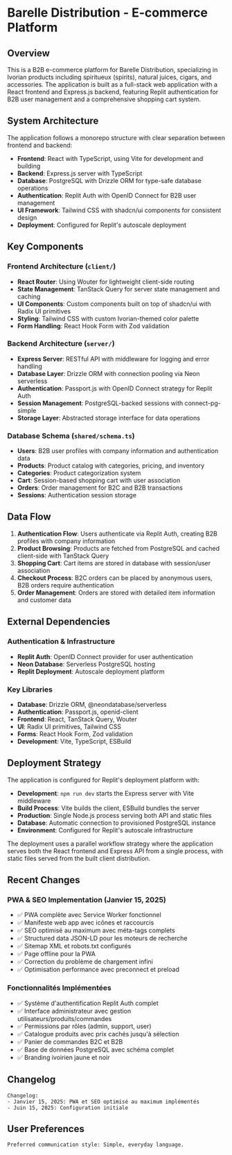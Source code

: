 # Barelle Distribution - E-commerce Platform

## Overview

This is a B2B e-commerce platform for Barelle Distribution, specializing in Ivorian products including spiritueux (spirits), natural juices, cigars, and accessories. The application is built as a full-stack web application with a React frontend and Express.js backend, featuring Replit authentication for B2B user management and a comprehensive shopping cart system.

## System Architecture

The application follows a monorepo structure with clear separation between frontend and backend:

- **Frontend**: React with TypeScript, using Vite for development and building
- **Backend**: Express.js server with TypeScript
- **Database**: PostgreSQL with Drizzle ORM for type-safe database operations
- **Authentication**: Replit Auth with OpenID Connect for B2B user management
- **UI Framework**: Tailwind CSS with shadcn/ui components for consistent design
- **Deployment**: Configured for Replit's autoscale deployment

## Key Components

### Frontend Architecture (`client/`)
- **React Router**: Using Wouter for lightweight client-side routing
- **State Management**: TanStack Query for server state management and caching
- **UI Components**: Custom components built on top of shadcn/ui with Radix UI primitives
- **Styling**: Tailwind CSS with custom Ivorian-themed color palette
- **Form Handling**: React Hook Form with Zod validation

### Backend Architecture (`server/`)
- **Express Server**: RESTful API with middleware for logging and error handling
- **Database Layer**: Drizzle ORM with connection pooling via Neon serverless
- **Authentication**: Passport.js with OpenID Connect strategy for Replit Auth
- **Session Management**: PostgreSQL-backed sessions with connect-pg-simple
- **Storage Layer**: Abstracted storage interface for data operations

### Database Schema (`shared/schema.ts`)
- **Users**: B2B user profiles with company information and authentication data
- **Products**: Product catalog with categories, pricing, and inventory
- **Categories**: Product categorization system
- **Cart**: Session-based shopping cart with user association
- **Orders**: Order management for B2C and B2B transactions
- **Sessions**: Authentication session storage

## Data Flow

1. **Authentication Flow**: Users authenticate via Replit Auth, creating B2B profiles with company information
2. **Product Browsing**: Products are fetched from PostgreSQL and cached client-side with TanStack Query
3. **Shopping Cart**: Cart items are stored in database with session/user association
4. **Checkout Process**: B2C orders can be placed by anonymous users, B2B orders require authentication
5. **Order Management**: Orders are stored with detailed item information and customer data

## External Dependencies

### Authentication & Infrastructure
- **Replit Auth**: OpenID Connect provider for user authentication
- **Neon Database**: Serverless PostgreSQL hosting
- **Replit Deployment**: Autoscale deployment platform

### Key Libraries
- **Database**: Drizzle ORM, @neondatabase/serverless
- **Authentication**: Passport.js, openid-client
- **Frontend**: React, TanStack Query, Wouter
- **UI**: Radix UI primitives, Tailwind CSS
- **Forms**: React Hook Form, Zod validation
- **Development**: Vite, TypeScript, ESBuild

## Deployment Strategy

The application is configured for Replit's deployment platform with:

- **Development**: `npm run dev` starts the Express server with Vite middleware
- **Build Process**: Vite builds the client, ESBuild bundles the server
- **Production**: Single Node.js process serving both API and static files
- **Database**: Automatic connection to provisioned PostgreSQL instance
- **Environment**: Configured for Replit's autoscale infrastructure

The deployment uses a parallel workflow strategy where the application serves both the React frontend and Express API from a single process, with static files served from the built client distribution.

## Recent Changes

### PWA & SEO Implementation (Janvier 15, 2025)
- ✅ PWA complète avec Service Worker fonctionnel
- ✅ Manifeste web app avec icônes et raccourcis
- ✅ SEO optimisé au maximum avec méta-tags complets
- ✅ Structured data JSON-LD pour les moteurs de recherche
- ✅ Sitemap XML et robots.txt configurés
- ✅ Page offline pour la PWA
- ✅ Correction du problème de chargement infini
- ✅ Optimisation performance avec preconnect et preload

### Fonctionnalités Implémentées
- ✅ Système d'authentification Replit Auth complet
- ✅ Interface administrateur avec gestion utilisateurs/produits/commandes
- ✅ Permissions par rôles (admin, support, user)
- ✅ Catalogue produits avec prix cachés jusqu'à sélection
- ✅ Panier de commandes B2C et B2B
- ✅ Base de données PostgreSQL avec schéma complet
- ✅ Branding ivoirien jaune et noir

## Changelog

```
Changelog:
- Janvier 15, 2025: PWA et SEO optimisé au maximum implémentés
- Juin 15, 2025: Configuration initiale
```

## User Preferences

```
Preferred communication style: Simple, everyday language.
```